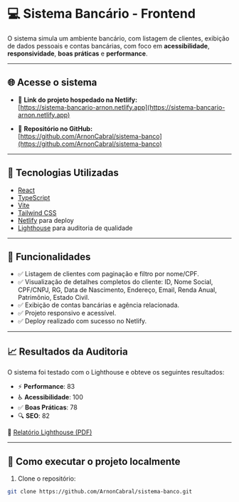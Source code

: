 # 💻 Sistema Bancário - Frontend

O sistema simula um ambiente bancário, com listagem de clientes, exibição de dados pessoais e contas bancárias, com foco em **acessibilidade**, **responsividade**, **boas práticas** e **performance**.

---

## 🌐 Acesse o sistema

- 🔗 **Link do projeto hospedado na Netlify:**  
  [https://sistema-bancario-arnon.netlify.app](https://sistema-bancario-arnon.netlify.app)

- 🔗 **Repositório no GitHub:**  
  [https://github.com/ArnonCabral/sistema-banco](https://github.com/ArnonCabral/sistema-banco)

---

## 🧰 Tecnologias Utilizadas

- [React](https://react.dev/)
- [TypeScript](https://www.typescriptlang.org/)
- [Vite](https://vitejs.dev/)
- [Tailwind CSS](https://tailwindcss.com/)
- [Netlify](https://www.netlify.com/) para deploy
- [Lighthouse](https://developer.chrome.com/docs/lighthouse/overview/) para auditoria de qualidade

---

## 📁 Funcionalidades

- ✅ Listagem de clientes com paginação e filtro por nome/CPF.
- ✅ Visualização de detalhes completos do cliente: ID, Nome Social, CPF/CNPJ, RG, Data de Nascimento, Endereço, Email, Renda Anual, Patrimônio, Estado Civil.
- ✅ Exibição de contas bancárias e agência relacionada.
- ✅ Projeto responsivo e acessível.
- ✅ Deploy realizado com sucesso no Netlify.

---

## 📈 Resultados da Auditoria

O sistema foi testado com o Lighthouse e obteve os seguintes resultados:

- ⚡ **Performance**: 83  
- ♿ **Acessibilidade**: 100  
- ✅ **Boas Práticas**: 78  
- 🔍 **SEO**: 82  

📄 [Relatório Lighthouse (PDF)](./docs/Lighthouse.pdf)

---

## 🧪 Como executar o projeto localmente

1. Clone o repositório:
```bash
git clone https://github.com/ArnonCabral/sistema-banco.git
